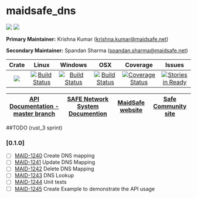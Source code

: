 # maidsafe_dns

[![](https://img.shields.io/badge/Project%20SAFE-Approved-green.svg)](http://maidsafe.net/applications) [![](https://img.shields.io/badge/License-GPL3-green.svg)](https://github.com/maidsafe/maidsafe_dns/blob/master/COPYING)

**Primary Maintainer:**     Krishna Kumar (krishna.kumar@maidsafe.net)

**Secondary Maintainer:**   Spandan Sharma (spandan.sharma@maidsafe.net)

|Crate|Linux|Windows|OSX|Coverage|Issues|
|:------:|:-------:|:-------:|:-------:|:-------:|:-------:|
|[![](http://meritbadge.herokuapp.com/maidsafe_dns)](https://crates.io/crates/maidsafe_dns)|[![Build Status](https://travis-ci.org/maidsafe/maidsafe_dns.svg?branch=master)](https://travis-ci.org/maidsafe/maidsafe_dns)|[![Build Status](http://ci.maidsafe.net:8080/buildStatus/icon?job=maidsafe_dns_win64_status_badge)](http://ci.maidsafe.net:8080/job/maidsafe_dns_win64_status_badge/)|[![Build Status](http://ci.maidsafe.net:8080/buildStatus/icon?job=maidsafe_dns_osx_status_badge)](http://ci.maidsafe.net:8080/job/maidsafe_dns_osx_status_badge/)|[![Coverage Status](https://coveralls.io/repos/maidsafe/maidsafe_dns/badge.svg)](https://coveralls.io/r/maidsafe/maidsafe_dns)|[![Stories in Ready](https://badge.waffle.io/maidsafe/maidsafe_dns.png?label=ready&title=Ready)](https://waffle.io/maidsafe/maidsafe_dns)

| [API Documentation - master branch](http://maidsafe.net/maidsafe_dns/master/) | [SAFE Network System Documention](http://systemdocs.maidsafe.net) | [MaidSafe website](http://maidsafe.net) | [Safe Community site](https://forum.safenetwork.io) |
|:------:|:-------:|:-------:|:-------:|

##TODO (rust_3 sprint)
### [0.1.0]
- [ ] [MAID-1240](https://maidsafe.atlassian.net/browse/MAID-1240) Create DNS mapping
- [ ] [MAID-1241](https://maidsafe.atlassian.net/browse/MAID-1241) Update DNS Mapping
- [ ] [MAID-1242](https://maidsafe.atlassian.net/browse/MAID-1242) Delete DNS Mapping
- [ ] [MAID-1243](https://maidsafe.atlassian.net/browse/MAID-1243) DNS Lookup
- [ ] [MAID-1244](https://maidsafe.atlassian.net/browse/MAID-1244) Unit tests
- [ ] [MAID-1245](https://maidsafe.atlassian.net/browse/MAID-1245) Create Example to demonstrate the API usage
